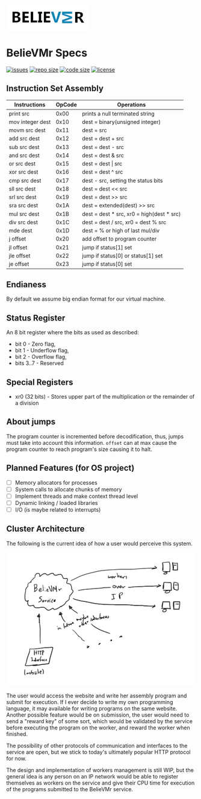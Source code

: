 ![](./logo.jpg)

# BelieVMr Specs

[![issues](https://img.shields.io/github/issues/strexicious/believmr?style=flat-square)](https://github.com/strexicious/believmr/issues)
[![repo size](https://img.shields.io/github/repo-size/strexicious/believmr?style=flat-square)](https://github.com/strexicious/believmr)
[![code size](https://img.shields.io/github/languages/code-size/strexicious/believmr?style=flat-square)](https://github.com/strexicious/believmr)
[![license](https://img.shields.io/badge/license-Unlicense-blue.svg?style=flat-square)](./LICENSE)

## Instruction Set Assembly

| Instructions     | OpCode | Operations                                |
| ---------------- | ------ | ----------------------------------------- |
| print src        | 0x00   | prints a null terminated string           |
| mov integer dest | 0x10   | dest = binary(unsigned integer)           |
| movm src dest    | 0x11   | dest = src                                |
| add src dest     | 0x12   | dest = dest + src                         |
| sub src dest     | 0x13   | dest = dest - src                         |
| and src dest     | 0x14   | dest = dest & src                         |
| or src dest      | 0x15   | dest = dest \| src                        |
| xor src dest     | 0x16   | dest = dest ^ src                         |
| cmp src dest     | 0x17   | dest - src, setting the status bits       |
| sll src dest     | 0x18   | dest = dest << src                        |
| srl src dest     | 0x19   | dest = dest >> src                        |
| sra src dest     | 0x1A   | dest = extended(dest) >> src              |
| mul src dest     | 0x1B   | dest = dest * src, xr0 = high(dest * src) |
| div src dest     | 0x1C   | dest = dest / src, xr0 = dest % src       |
| mde dest         | 0x1D   | dest = % or high of last mul/div          |
| j offset         | 0x20   | add offset to program counter             |
| jl offset        | 0x21   | jump if status[1] set                     |
| jle offset       | 0x22   | jump if status[0] or status[1] set        |
| je offset        | 0x23   | jump if status[0] set                     |

## Endianess

By default we assume big endian format for our virtual machine.

## Status Register

An 8 bit register where the bits as used as described:

- bit 0 - Zero flag,
- bit 1 - Underflow flag,
- bit 2 - Overflow flag,
- bits 3..7 - Reserved

## Special Registers

- xr0 (32 bits) - Stores upper part of the multiplication or the remainder of a division

## About jumps

The program counter is incremented before decodification, thus, jumps must take into account this information. `offset` can at max cause the program counter to reach program's size causing it to halt.

## Planned Features (for OS project)

- [ ] Memory allocators for processes
- [ ] System calls to allocate chunks of memory
- [ ] Implement threads and make context thread level
- [ ] Dynamic linking / loaded libraries
- [ ] I/O (is maybe related to interrupts)

## Cluster Architecture

The following is the current idea of how a user would perceive this system.

![](./cluster_architecture.jpg)

The user would access the website and write her assembly program and submit for execution. If I ever decide to write my own programming language, it may available for writing programs on the same website. Another possible feature would be on submission, the user would need to send a "reward key" of some sort, which would be validated by the service before executing the program on the worker, and reward the worker when finished.

The possibility of other protocols of communication and interfaces to the service are open, but we stick to today's ultimately popular HTTP protocol for now.

The design and implementation of workers management is still WIP, but the general idea is any person on an IP network would be able to register themselves as workers on the service and give their CPU time for execution of the programs submitted to the BelieVMr service.

